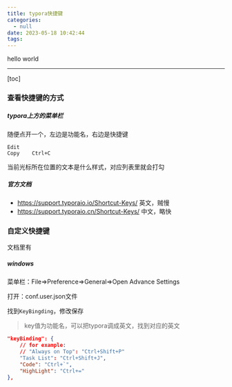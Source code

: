 ```yaml
---
title: typora快捷键
categories:
  - null
date: 2023-05-18 10:42:44
tags:
---
```


hello world

---

[toc]

### 查看快捷键的方式

##### typora上方的菜单栏

随便点开一个，左边是功能名，右边是快捷键

```
Edit
Copy	Ctrl+C
```

当前光标所在位置的文本是什么样式，对应列表里就会打勾

##### 官方文档

- https://support.typoraio.io/Shortcut-Keys/ 英文，贼慢
- https://support.typoraio.cn/Shortcut-Keys/ 中文，略快



### 自定义快捷键

文档里有

##### windows

菜单栏：File=>Preference=>General=>Open Advance Settings

打开：conf.user.json文件

找到`KeyBingding`，修改保存

> key值为功能名，可以把typora调成英文，找到对应的英文

```json
"keyBinding": {
    // for example: 
    // "Always on Top": "Ctrl+Shift+P"
    "Task List": "Ctrl+Shift+J",
    "Code": "Ctrl+`",
    "HighLight": "Ctrl+="
},
```



